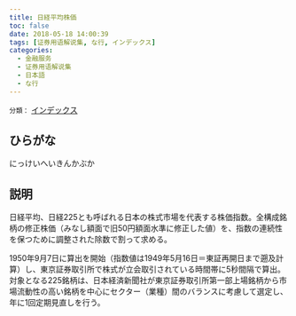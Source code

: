 ```yaml
---
title: 日経平均株価
toc: false
date: 2018-05-18 14:00:39
tags: [证券用语解说集, な行, インデックス]
categories:
  - 金融服务
  - 证券用语解说集
  - 日本語
  - な行
---
```


`分類：` [インデックス](/tags/インデックス/)

## ひらがな

にっけいへいきんかぶか

## 説明

日経平均、日経225とも呼ばれる日本の株式市場を代表する株価指数。全構成銘柄の修正株価（みなし額面で旧50円額面水準に修正した値）を、指数の連続性を保つために調整された除数で割って求める。

1950年9月7日に算出を開始（指数値は1949年5月16日＝東証再開日まで遡及計算）し、東京証券取引所で株式が立会取引されている時間帯に5秒間隔で算出。対象となる225銘柄は、日本経済新聞社が東京証券取引所第一部上場銘柄から市場流動性の高い銘柄を中心にセクター（業種）間のバランスに考慮して選定し、年に1回定期見直しを行う。
